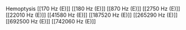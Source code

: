 Hemoptysis
[[170 Hz (E)]]
[[180 Hz (E)]]
[[870 Hz (E)]]
[[2750 Hz (E)]]
[[22010 Hz (E)]]
[[41580 Hz (E)]]
[[187520 Hz (E)]]
[[265290 Hz (E)]]
[[692500 Hz (E)]]
[[742060 Hz (E)]]